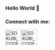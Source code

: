### Hello World 👋

### Connect with me:
[<img align="left" alt="SOKURI_CODE | velog" width="48px" src="https://img.icons8.com/color/48/000000/blog.png" />][website]
[<img align="left" alt="SOKURI_CODE | LinkedIn" width="48px" src="https://img.icons8.com/color/48/000000/linkedin.png" />][linkedin]
<!-- [<img align="left" alt="SOKURI_CODE | Instagram" width="48px" src="https://img.icons8.com/color/48/000000/instagram-new--v2.png" />][instagram] -->

[website]: [https://velog.io/@imysh578](https://medium.com/@usgeeus)
[linkedin]: [https://linkedin.com/in/](https://www.linkedin.com/in/euisin-gee-587640229/)
<!-- [instagram]: https://instagram.com/_sokuri -->

<!-- <a href="https://github.com/usgeeus"><img align="center" style="height:180px" src="https://github-readme-stats.vercel.app/api?username=usgeeus&show_icons=true&include_all_commits=true&theme=nord&hide_border=true" alt="SOKURI's github stats" /></a> -->

<!--
**usgeeus/usgeeus** is a ✨ _special_ ✨ repository because its `README.md` (this file) appears on your GitHub profile.

Here are some ideas to get you started:

- 🔭 I’m currently working on ...
- 🌱 I’m currently learning ...
- 👯 I’m looking to collaborate on ...
- 🤔 I’m looking for help with ...
- 💬 Ask me about ...
- 📫 How to reach me: ...
- 😄 Pronouns: ...
- ⚡ Fun fact: ...
-->
